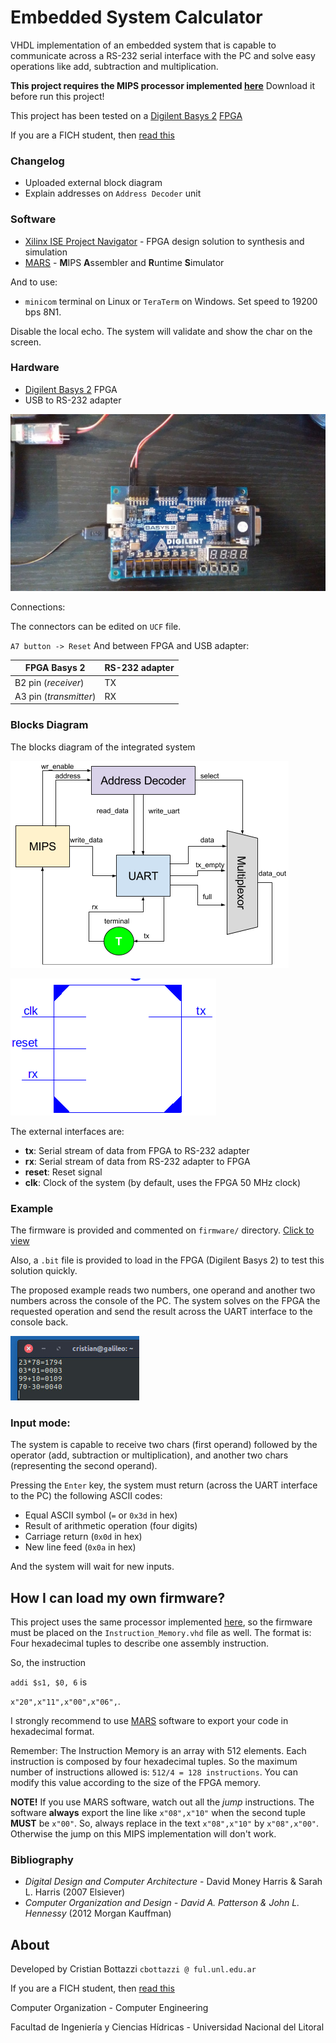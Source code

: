 # Embedded System Calculator
VHDL implementation of an embedded system that is capable to communicate across a RS-232 serial interface with the PC and solve easy operations like add, subtraction and multiplication.

**This project requires the MIPS processor implemented [here][mips]** Download it before run this project!

This project has been tested on a [Digilent Basys 2][digilent] [FPGA]

If you are a FICH student, then [read this][fich]


### Changelog

  - Uploaded external block diagram
  - Explain addresses on `Address Decoder` unit

### Software

* [Xilinx ISE Project Navigator][Xilinx] - FPGA design solution to synthesis and simulation
* [MARS] - **M**IPS **A**ssembler and **R**untime **S**imulator

And to use:

* `minicom` terminal on Linux or `TeraTerm` on Windows. Set speed to 19200 bps 8N1.

Disable the local echo. The system will validate and show the char on the screen.

### Hardware
* [Digilent Basys 2][digilent] FPGA
* USB to RS-232 adapter

![Photo of connections](https://github.com/cristian1604/EmbeddedMips/blob/master/img/fpga.jpg)

Connections:

The connectors can be edited on `UCF` file.

`A7 button -> Reset`
And between FPGA and USB adapter:

| FPGA Basys 2 | RS-232 adapter |
| ------ | ------ |
| B2 pin (*receiver*) | TX |
| A3 pin (*transmitter*) | RX |


### Blocks Diagram
The blocks diagram of the integrated system

![Full solution](https://github.com/cristian1604/EmbeddedMips/blob/master/img/scheme1.jpg)


![Block diagram](https://github.com/cristian1604/EmbeddedMips/blob/master/img/external_block.jpg)

The external interfaces are:

  - **tx**: Serial stream of data from FPGA to RS-232 adapter
  - **rx**: Serial stream of data from RS-232 adapter to FPGA
  - **reset**: Reset signal
  - **clk**: Clock of the system (by default, uses the FPGA 50 MHz clock)

### Example

The firmware is provided and commented on `firmware/` directory. [Click to view][firmware]

Also, a `.bit` file is provided to load in the FPGA (Digilent Basys 2) to test this solution quickly.

The proposed example reads two numbers, one operand and another two numbers across the console of the PC.
The system solves on the FPGA the requested operation and send the result across the UART interface to the console back.

![Block diagram](https://github.com/cristian1604/EmbeddedMips/blob/master/img/example.jpeg)


### Input mode:
The system is capable to receive two chars (first operand) followed by the operator (add, subtraction or multiplication), and another two chars (representing the second operand).

Pressing the `Enter` key, the system must return (across the UART interface to the PC) the following ASCII codes:
  - Equal ASCII symbol (`=` or `0x3d` in hex)
  - Result of arithmetic operation (four digits)
  - Carriage return (`0x0d` in hex)
  - New line feed (`0x0a` in hex)

And the system will wait for new inputs.


How I can load my own firmware?
----
This project uses the same processor implemented [here][mips], so the firmware must be placed on the `Instruction_Memory.vhd` file as well. The format is: Four hexadecimal tuples to describe one assembly instruction.

So, the instruction

`addi $s1, $0, 6` is 

`x"20",x"11",x"00",x"06",`.

I strongly recommend to use [MARS] software to export your code in hexadecimal format.

Remember: The Instruction Memory is an array with 512 elements. Each instruction is composed by four hexadecimal tuples. So the maximum number of instructions allowed is: `512/4 = 128 instructions`. You can modify this value according to the size of the FPGA memory.


**NOTE!** If you use MARS software, watch out all the *jump* instructions. The software **always** export the line like
`x"08",x"10"` when the second tuple **MUST** be `x"00"`.
So, always replace in the text `x"08",x"10"` by `x"08",x"00"`.
Otherwise the jump on this MIPS implementation will don't work.


### Bibliography
  - *Digital Design and Computer Architecture* - David Money Harris & Sarah L. Harris (2007 Elsiever)
  - *Computer Organization and Design - David A. Patterson & John L. Hennessy* (2012 Morgan Kauffman)


About
----
Developed by Cristian Bottazzi  `cbottazzi @ ful.unl.edu.ar`

If you are a FICH student, then [read this][fich]

Computer Organization - Computer Engineering

Facultad de Ingeniería y Ciencias Hídricas - Universidad Nacional del Litoral


[//]: # (These are reference links used in the body of this note and get stripped out when the markdown processor does its job. There is no need to format nicely because it shouldn't be seen. Thanks SO - http://stackoverflow.com/questions/4823468/store-comments-in-markdown-syntax)


   [digilent]: <https://reference.digilentinc.com/_media/basys2:basys2_rm.pdf>
   [fpga]: <https://en.wikipedia.org/wiki/Field-programmable_gate_array>
   [xilinx]: <https://www.xilinx.com/products/design-tools/ise-design-suite/ise-webpack.html>
   [mars]: <http://courses.missouristate.edu/kenvollmar/mars/>
   [fich]: <http://github.com/cristian1604/mips/blob/master/img/FICH_note.md>
   [mips]: <http://github.com/cristian1604/mips>
   [firmware]: <https://github.com/cristian1604/EmbeddedMips/blob/master/firmware>
